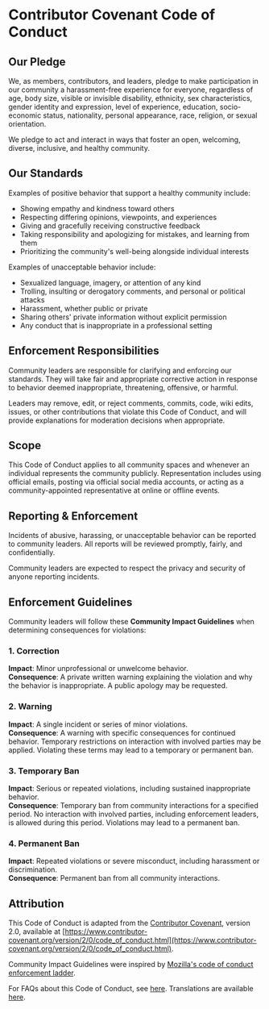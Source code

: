 # Contributor Covenant Code of Conduct

## Our Pledge

We, as members, contributors, and leaders, pledge to make participation in our community a harassment-free experience for everyone, regardless of age, body size, visible or invisible disability, ethnicity, sex characteristics, gender identity and expression, level of experience, education, socio-economic status, nationality, personal appearance, race, religion, or sexual orientation.

We pledge to act and interact in ways that foster an open, welcoming, diverse, inclusive, and healthy community.

## Our Standards

Examples of positive behavior that support a healthy community include:

* Showing empathy and kindness toward others  
* Respecting differing opinions, viewpoints, and experiences  
* Giving and gracefully receiving constructive feedback  
* Taking responsibility and apologizing for mistakes, and learning from them  
* Prioritizing the community's well-being alongside individual interests  

Examples of unacceptable behavior include:

* Sexualized language, imagery, or attention of any kind  
* Trolling, insulting or derogatory comments, and personal or political attacks  
* Harassment, whether public or private  
* Sharing others' private information without explicit permission  
* Any conduct that is inappropriate in a professional setting  

## Enforcement Responsibilities

Community leaders are responsible for clarifying and enforcing our standards. They will take fair and appropriate corrective action in response to behavior deemed inappropriate, threatening, offensive, or harmful.

Leaders may remove, edit, or reject comments, commits, code, wiki edits, issues, or other contributions that violate this Code of Conduct, and will provide explanations for moderation decisions when appropriate.

## Scope

This Code of Conduct applies to all community spaces and whenever an individual represents the community publicly. Representation includes using official emails, posting via official social media accounts, or acting as a community-appointed representative at online or offline events.

## Reporting & Enforcement

Incidents of abusive, harassing, or unacceptable behavior can be reported to community leaders. All reports will be reviewed promptly, fairly, and confidentially.

Community leaders are expected to respect the privacy and security of anyone reporting incidents.

## Enforcement Guidelines

Community leaders will follow these **Community Impact Guidelines** when determining consequences for violations:

### 1. Correction

**Impact**: Minor unprofessional or unwelcome behavior.  
**Consequence**: A private written warning explaining the violation and why the behavior is inappropriate. A public apology may be requested.

### 2. Warning

**Impact**: A single incident or series of minor violations.  
**Consequence**: A warning with specific consequences for continued behavior. Temporary restrictions on interaction with involved parties may be applied. Violating these terms may lead to a temporary or permanent ban.

### 3. Temporary Ban

**Impact**: Serious or repeated violations, including sustained inappropriate behavior.  
**Consequence**: Temporary ban from community interactions for a specified period. No interaction with involved parties, including enforcement leaders, is allowed during this period. Violations may lead to a permanent ban.

### 4. Permanent Ban

**Impact**: Repeated violations or severe misconduct, including harassment or discrimination.  
**Consequence**: Permanent ban from all community interactions.

## Attribution

This Code of Conduct is adapted from the [Contributor Covenant][homepage], version 2.0, available at [https://www.contributor-covenant.org/version/2/0/code_of_conduct.html](https://www.contributor-covenant.org/version/2/0/code_of_conduct.html).

Community Impact Guidelines were inspired by [Mozilla's code of conduct enforcement ladder](https://github.com/mozilla/diversity).

[homepage]: https://www.contributor-covenant.org

For FAQs about this Code of Conduct, see [here](https://www.contributor-covenant.org/faq). Translations are available [here](https://www.contributor-covenant.org/translations).
